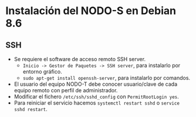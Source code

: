 
# Instalación del NODO-S en Debian 8.6

## SSH

* Se requiere el software de acceso remoto SSH server.
    * `Inicio -> Gestor de Paquetes -> SSH server`, para instalarlo por entorno gráfico.
    * `sudo apt-get install openssh-server`, para instalarlo por comandos.
* El usuario del equipo NODO-T debe conocer usuario/clave de cada equipo remoto con perfil de administrador.
* Modificar el fichero `/etc/ssh/sshd_config` con `PermitRootLogin yes`.
* Para reiniciar el servicio hacemos `systemctl restart sshd` o `service sshd restart`.
